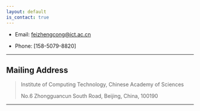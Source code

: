 ```yaml
---
layout: default
is_contact: true
---
```


* Email: [feizhengcong@ict.ac.cn](mailto:feizhengcong@ict.ac.cn)

* Phone: [158-5079-8820]

---

## Mailing Address

> Institute of Computing Technology, Chinese Academy of Sciences
>
> No.6 Zhongguancun South Road, Beijing, China, 100190
>

---

